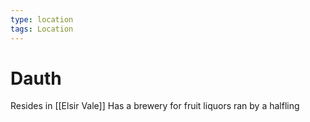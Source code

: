 ```yaml
---
type: location
tags: Location
---
```


# Dauth 
Resides in [[Elsir Vale]]
Has a brewery for fruit liquors ran by a halfling